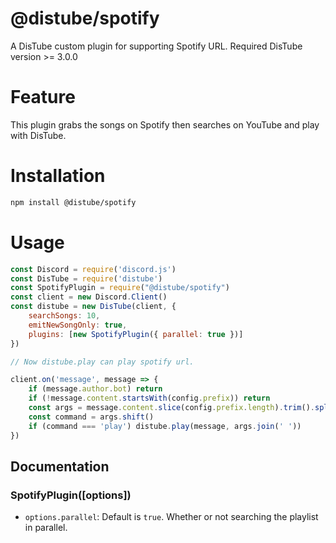 # @distube/spotify
 A DisTube custom plugin for supporting Spotify URL.
 Required DisTube version >= 3.0.0

# Feature
 This plugin grabs the songs on Spotify then searches on YouTube and play with DisTube.

# Installation
```sh
npm install @distube/spotify
```

# Usage
```js
const Discord = require('discord.js')
const DisTube = require('distube')
const SpotifyPlugin = require("@distube/spotify")
const client = new Discord.Client()
const distube = new DisTube(client, {
    searchSongs: 10,
    emitNewSongOnly: true,
    plugins: [new SpotifyPlugin({ parallel: true })]
})

// Now distube.play can play spotify url.

client.on('message', message => {
	if (message.author.bot) return
	if (!message.content.startsWith(config.prefix)) return
	const args = message.content.slice(config.prefix.length).trim().split(/ +/g)
	const command = args.shift()
	if (command === 'play') distube.play(message, args.join(' '))
})
```

## Documentation

### SpotifyPlugin([options])
- `options.parallel`: Default is `true`. Whether or not searching the playlist in parallel.